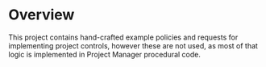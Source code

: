 # Overview

This project contains hand-crafted example policies and requests for implementing project controls, however these are not used, as most of that logic is implemented in Project Manager procedural code.

